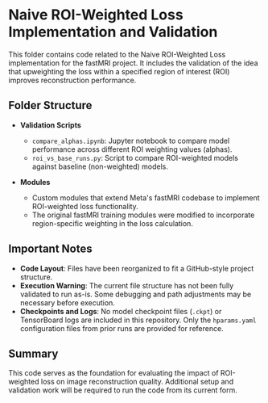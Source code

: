 # Naive ROI-Weighted Loss Implementation and Validation

This folder contains code related to the Naive ROI-Weighted Loss implementation for the fastMRI project. It includes the validation of the idea that upweighting the loss within a specified region of interest (ROI) improves reconstruction performance.

## Folder Structure

- **Validation Scripts**
  - `compare_alphas.ipynb`: Jupyter notebook to compare model performance across different ROI weighting values (alphas).
  - `roi_vs_base_runs.py`: Script to compare ROI-weighted models against baseline (non-weighted) models.

- **Modules**
  - Custom modules that extend Meta's fastMRI codebase to implement ROI-weighted loss functionality.
  - The original fastMRI training modules were modified to incorporate region-specific weighting in the loss calculation.

## Important Notes

- **Code Layout**: Files have been reorganized to fit a GitHub-style project structure.
- **Execution Warning**: The current file structure has not been fully validated to run as-is. Some debugging and path adjustments may be necessary before execution.
- **Checkpoints and Logs**: No model checkpoint files (`.ckpt`) or TensorBoard logs are included in this repository. Only the `hparams.yaml` configuration files from prior runs are provided for reference.

## Summary

This code serves as the foundation for evaluating the impact of ROI-weighted loss on image reconstruction quality. Additional setup and validation work will be required to run the code from its current form.

